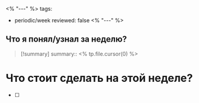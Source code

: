 <% "---" %>
tags:
  - periodic/week
reviewed: false
<% "---" %>


## Что я понял/узнал за неделю?

> [!summary]
> summary:: <% tp.file.cursor(0) %>


# Что стоит сделать на этой неделе?
- [ ]

